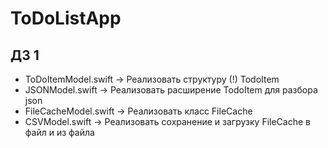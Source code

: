 # ToDoListApp

## ДЗ 1

* ToDoItemModel.swift -> Реализовать структуру (!) TodoItem 
* JSONModel.swift -> Реализовать расширение TodoItem для разбора json
* FileCacheModel.swift -> Реализовать класс FileCache
* CSVModel.swift -> Реализовать сохранение и загрузку FileCache в файл и из файла
